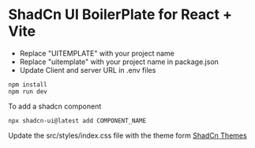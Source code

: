 # ShadCn UI BoilerPlate for React + Vite

- Replace "UITEMPLATE" with your project name
- Replace "uitemplate" with your project name in package.json
- Update Client and server URL in .env files

```
npm install
npm run dev
```

To add a shadcn component

```
npx shadcn-ui@latest add COMPONENT_NAME
```

Update the src/styles/index.css file with the theme form [ShadCn Themes](https://ui.shadcn.com/themes)
